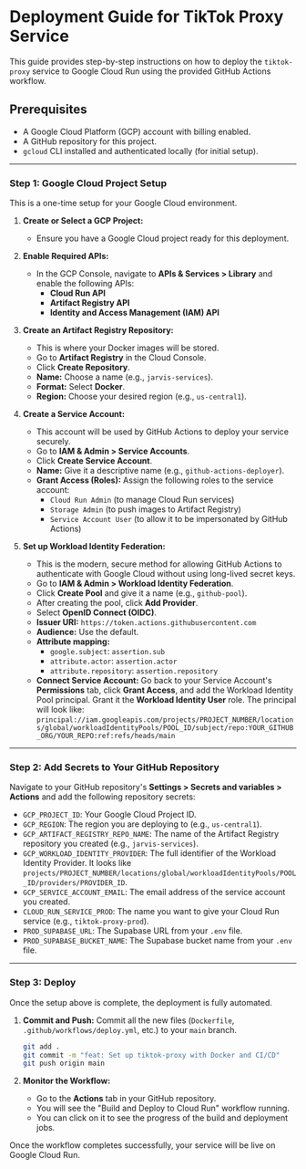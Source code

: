 # Deployment Guide for TikTok Proxy Service

This guide provides step-by-step instructions on how to deploy the `tiktok-proxy` service to Google Cloud Run using the provided GitHub Actions workflow.

## Prerequisites

- A Google Cloud Platform (GCP) account with billing enabled.
- A GitHub repository for this project.
- `gcloud` CLI installed and authenticated locally (for initial setup).

---

### **Step 1: Google Cloud Project Setup**

This is a one-time setup for your Google Cloud environment.

1.  **Create or Select a GCP Project:**
    -   Ensure you have a Google Cloud project ready for this deployment.

2.  **Enable Required APIs:**
    -   In the GCP Console, navigate to **APIs & Services > Library** and enable the following APIs:
        -   **Cloud Run API**
        -   **Artifact Registry API**
        -   **Identity and Access Management (IAM) API**

3.  **Create an Artifact Registry Repository:**
    -   This is where your Docker images will be stored.
    -   Go to **Artifact Registry** in the Cloud Console.
    -   Click **Create Repository**.
    -   **Name:** Choose a name (e.g., `jarvis-services`).
    -   **Format:** Select **Docker**.
    -   **Region:** Choose your desired region (e.g., `us-central1`).

4.  **Create a Service Account:**
    -   This account will be used by GitHub Actions to deploy your service securely.
    -   Go to **IAM & Admin > Service Accounts**.
    -   Click **Create Service Account**.
    -   **Name:** Give it a descriptive name (e.g., `github-actions-deployer`).
    -   **Grant Access (Roles):** Assign the following roles to the service account:
        -   `Cloud Run Admin` (to manage Cloud Run services)
        -   `Storage Admin` (to push images to Artifact Registry)
        -   `Service Account User` (to allow it to be impersonated by GitHub Actions)

5.  **Set up Workload Identity Federation:**
    -   This is the modern, secure method for allowing GitHub Actions to authenticate with Google Cloud without using long-lived secret keys.
    -   Go to **IAM & Admin > Workload Identity Federation**.
    -   Click **Create Pool** and give it a name (e.g., `github-pool`).
    -   After creating the pool, click **Add Provider**.
    -   Select **OpenID Connect (OIDC)**.
    -   **Issuer URI:** `https://token.actions.githubusercontent.com`
    -   **Audience:** Use the default.
    -   **Attribute mapping:**
        -   `google.subject`: `assertion.sub`
        -   `attribute.actor`: `assertion.actor`
        -   `attribute.repository`: `assertion.repository`
    -   **Connect Service Account:** Go back to your Service Account's **Permissions** tab, click **Grant Access**, and add the Workload Identity Pool principal. Grant it the **Workload Identity User** role. The principal will look like:
        `principal://iam.googleapis.com/projects/PROJECT_NUMBER/locations/global/workloadIdentityPools/POOL_ID/subject/repo:YOUR_GITHUB_ORG/YOUR_REPO:ref:refs/heads/main`

---

### **Step 2: Add Secrets to Your GitHub Repository**

Navigate to your GitHub repository's **Settings > Secrets and variables > Actions** and add the following repository secrets:

-   `GCP_PROJECT_ID`: Your Google Cloud Project ID.
-   `GCP_REGION`: The region you are deploying to (e.g., `us-central1`).
-   `GCP_ARTIFACT_REGISTRY_REPO_NAME`: The name of the Artifact Registry repository you created (e.g., `jarvis-services`).
-   `GCP_WORKLOAD_IDENTITY_PROVIDER`: The full identifier of the Workload Identity Provider. It looks like `projects/PROJECT_NUMBER/locations/global/workloadIdentityPools/POOL_ID/providers/PROVIDER_ID`.
-   `GCP_SERVICE_ACCOUNT_EMAIL`: The email address of the service account you created.
-   `CLOUD_RUN_SERVICE_PROD`: The name you want to give your Cloud Run service (e.g., `tiktok-proxy-prod`).
-   `PROD_SUPABASE_URL`: The Supabase URL from your `.env` file.
-   `PROD_SUPABASE_BUCKET_NAME`: The Supabase bucket name from your `.env` file.

---

### **Step 3: Deploy**

Once the setup above is complete, the deployment is fully automated.

1.  **Commit and Push:** Commit all the new files (`Dockerfile`, `.github/workflows/deploy.yml`, etc.) to your `main` branch.

    ```bash
    git add .
    git commit -m "feat: Set up tiktok-proxy with Docker and CI/CD"
    git push origin main
    ```

2.  **Monitor the Workflow:**
    -   Go to the **Actions** tab in your GitHub repository.
    -   You will see the "Build and Deploy to Cloud Run" workflow running.
    -   You can click on it to see the progress of the build and deployment jobs.

Once the workflow completes successfully, your service will be live on Google Cloud Run.
